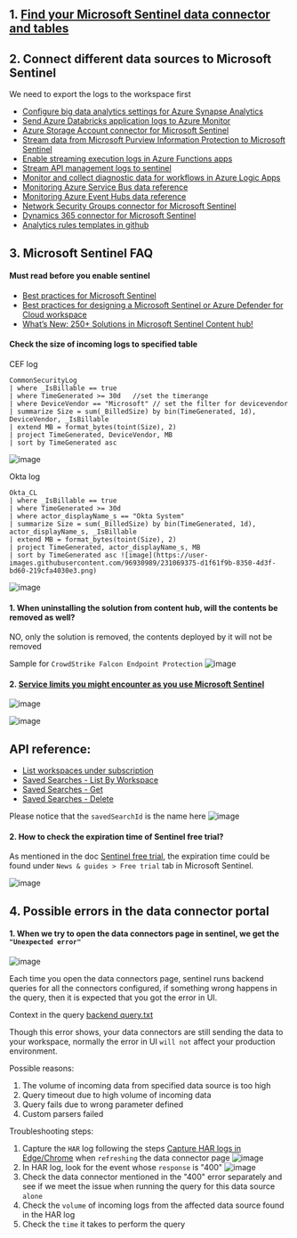 ## 1. [Find your Microsoft Sentinel data connector and tables](https://learn.microsoft.com/en-us/azure/sentinel/data-connectors-reference#how-to-use-this-guide)
## 2. Connect different data sources to Microsoft Sentinel
We need to export the logs to the workspace first

* [Configure big data analytics settings for Azure Synapse Analytics](https://learn.microsoft.com/en-us/azure/sentinel/notebooks-with-synapse)
* [Send Azure Databricks application logs to Azure Monitor](https://learn.microsoft.com/en-us/azure/architecture/databricks-monitoring/application-logs)
* [Azure Storage Account connector for Microsoft Sentinel](https://learn.microsoft.com/en-us/azure/sentinel/data-connectors/azure-storage-account)
* [Stream data from Microsoft Purview Information Protection to Microsoft Sentinel](https://learn.microsoft.com/en-us/azure/sentinel/connect-microsoft-purview)
* [Enable streaming execution logs in Azure Functions apps](https://learn.microsoft.com/en-us/azure/azure-functions/streaming-logs)
* [Stream API management logs to sentinel](https://techcommunity.microsoft.com/t5/microsoft-sentinel/azure-api-management-in-sentinel/m-p/952112)
* [Monitor and collect diagnostic data for workflows in Azure Logic Apps](https://learn.microsoft.com/en-us/azure/logic-apps/monitor-workflows-collect-diagnostic-data?tabs=consumption)
* [Monitoring Azure Service Bus data reference](https://learn.microsoft.com/en-us/azure/service-bus-messaging/monitor-service-bus-reference)
* [Monitoring Azure Event Hubs data reference](https://learn.microsoft.com/en-us/azure/event-hubs/monitor-event-hubs-reference)
* [Network Security Groups connector for Microsoft Sentinel](https://learn.microsoft.com/en-us/azure/sentinel/data-connectors/network-security-groups)
* [Dynamics 365 connector for Microsoft Sentinel](https://learn.microsoft.com/en-us/azure/sentinel/data-connectors/dynamics-365)
* [Analytics rules templates in github](https://github.com/Azure/Azure-Sentinel/tree/master/Solutions)

## 3. Microsoft Sentinel FAQ

#### Must read before you enable sentinel
* [Best practices for Microsoft Sentinel](https://learn.microsoft.com/en-us/azure/sentinel/best-practices)
* [Best practices for designing a Microsoft Sentinel or Azure Defender for Cloud workspace](https://techcommunity.microsoft.com/t5/microsoft-sentinel-blog/best-practices-for-designing-a-microsoft-sentinel-or-azure/ba-p/832574)
* [What’s New: 250+ Solutions in Microsoft Sentinel Content hub!](https://techcommunity.microsoft.com/t5/microsoft-sentinel-blog/what-s-new-250-solutions-in-microsoft-sentinel-content-hub/ba-p/3692881)

#### Check the size of incoming logs to specified table

CEF log 
```kusto
CommonSecurityLog
| where _IsBillable == true
| where TimeGenerated >= 30d   //set the timerange
| where DeviceVendor == "Microsoft" // set the filter for devicevendor
| summarize Size = sum(_BilledSize) by bin(TimeGenerated, 1d), DeviceVendor, _IsBillable 
| extend MB = format_bytes(toint(Size), 2)
| project TimeGenerated, DeviceVendor, MB
| sort by TimeGenerated asc 
```
![image](https://user-images.githubusercontent.com/96930989/231068311-46c8b774-24b2-44ae-8ec8-4ab66db735bc.png)

Okta log
```kusto
Okta_CL
| where _IsBillable == true
| where TimeGenerated >= 30d
| where actor_displayName_s == "Okta System"
| summarize Size = sum(_BilledSize) by bin(TimeGenerated, 1d), actor_displayName_s, _IsBillable 
| extend MB = format_bytes(toint(Size), 2)
| project TimeGenerated, actor_displayName_s, MB
| sort by TimeGenerated asc ![image](https://user-images.githubusercontent.com/96930989/231069375-d1f61f9b-8350-4d3f-bd60-219cfa4030e3.png)
```
![image](https://user-images.githubusercontent.com/96930989/231069415-73f5ec0b-eed5-4a09-b61f-abe7c1396870.png)

#### 1. When uninstalling the solution from content hub, will the contents be removed as well?
NO, only the solution is removed, the contents deployed by it will not be removed

Sample for `CrowdStrike Falcon Endpoint Protection`
![image](https://user-images.githubusercontent.com/96930989/212284641-77218147-2ecb-4067-a08d-2c944895bfad.png)

#### 2. [Service limits you might encounter as you use Microsoft Sentinel](https://learn.microsoft.com/en-us/azure/azure-resource-manager/management/azure-subscription-service-limits#microsoft-sentinel-limits)

![image](https://user-images.githubusercontent.com/96930989/228762240-eb61c1af-c136-49d0-8397-0fd2fcadccdf.png)

![image](https://user-images.githubusercontent.com/96930989/228762265-28e9fce4-eceb-446f-bef8-a2d11a88a9db.png)


## API reference:
* [List workspaces under subscription](https://learn.microsoft.com/en-us/rest/api/loganalytics/workspaces/list?tabs=HTTP)
* [Saved Searches - List By Workspace](https://learn.microsoft.com/en-us/rest/api/loganalytics/saved-searches/list-by-workspace?tabs=HTTP)
* [Saved Searches - Get](https://learn.microsoft.com/en-us/rest/api/loganalytics/saved-searches/get?tabs=HTTP)
* [Saved Searches - Delete](https://learn.microsoft.com/en-us/rest/api/loganalytics/saved-searches/delete?tabs=HTTP#code-try-0)

Please notice that the `savedSearchId` is the name here
![image](https://user-images.githubusercontent.com/96930989/212293144-47c00d16-40ae-408f-a798-c03f18bf5fa9.png)

#### 2. How to check the expiration time of Sentinel free trial?
As mentioned in the doc [Sentinel free trial](https://learn.microsoft.com/en-us/azure/sentinel/billing?tabs=free-data-meters#free-trial), the expiration time could be found under `News & guides > Free trial` tab in Microsoft Sentinel.

![image](https://user-images.githubusercontent.com/96930989/212594442-78ac7919-8634-41db-9d50-099278938fd2.png)


## 4. Possible errors in the data connector portal
#### 1. When we try to open the data connectors page in sentinel, we get the `"Unexpected error"`
![image](https://user-images.githubusercontent.com/96930989/211318356-9e6403e3-6856-4a7a-a71f-322d63cfb356.png)

Each time you open the data connectors page, sentinel runs backend queries for all the connectors configured, if something wrong happens in the query, then it is expected that you got the error in UI.

Context in the query
[backend query.txt](https://github.com/guguji666666/GJS-Sentinel-Tips/files/10422343/backend.query.txt)


Though this error shows, your data connectors are still sending the data to your workspace, normally the error in UI `will not` affect your production environment.

Possible reasons:
1. The volume of incoming data from specified data source is too high
2. Query timeout due to high volume of incoming data
3. Query fails due to wrong parameter defined
4. Custom parsers failed

Troubleshooting steps:
1. Capture the `HAR` log following the steps [Capture HAR logs in Edge/Chrome](https://github.com/guguji666666/Logs-tracing#capture-har-logs-in-edgechrome) when `refreshing` the data connector page
![image](https://user-images.githubusercontent.com/96930989/211319057-e6e73958-4476-4441-985e-f03d01a2c7fb.png)
2. In HAR log, look for the event whose `response` is "400"
![image](https://user-images.githubusercontent.com/96930989/211438200-4f3d2f62-e365-45b4-854a-8c9d43007ae2.png)
3. Check the data connector mentioned in the "400" error separately and see if we meet the issue when running the query for this data source `alone`
4. Check the `volume` of incoming logs from the affected data source found in the HAR log
5. Check the `time` it takes to perform the query

